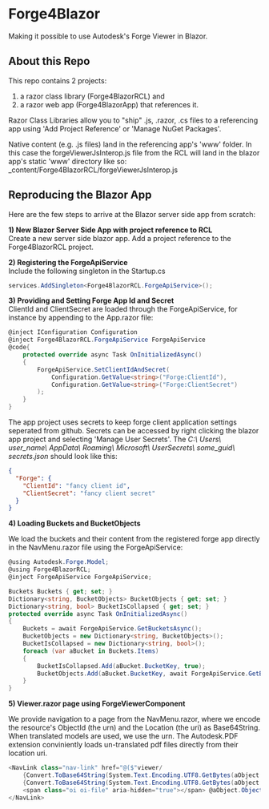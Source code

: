 # Forge4Blazor
Making it possible to use Autodesk's Forge Viewer in Blazor.

## About this Repo

This repo contains 2 projects: 
1) a razor class library (Forge4BlazorRCL) and 
2) a razor web app (Forge4BlazorApp) that references it. 

Razor Class Libraries allow you to "ship" .js, .razor, .cs files to a referencing app 
using 'Add Project Reference' or 'Manage NuGet Packages'.

Native content (e.g. .js files) land in the referencing app's 'www' folder. 
In this case the forgeViewerJsInterop.js file from the RCL will land in the blazor app's static 
'www' directory like so: _content/Forge4BlazorRCL/forgeViewerJsInterop.js

## Reproducing the Blazor App

Here are the few steps to arrive at the Blazor server side app from scratch:

**1) New Blazor Server Side App with project reference to RCL**<br>
Create a new server side blazor app. Add a project reference to the Forge4BlazorRCL project.

**2) Registering the ForgeApiService**<br>
Include the following singleton in the Startup.cs
~~~c#
services.AddSingleton<Forge4BlazorRCL.ForgeApiService>();
~~~

**3) Providing and Setting Forge App Id and Secret**<br>
ClientId and ClientSecret are loaded through the ForgeApiService, for instance by 
appending to the App.razor file:

~~~c#
@inject IConfiguration Configuration
@inject Forge4BlazorRCL.ForgeApiService ForgeApiService
@code{
    protected override async Task OnInitializedAsync()
    {
        ForgeApiService.SetClientIdAndSecret(
            Configuration.GetValue<string>("Forge:ClientId"),
            Configuration.GetValue<string>("Forge:ClientSecret")
        );
    }
}
~~~

The app project uses secrets to keep forge client application settings seperated from github. 
Secrets can be accessed by right clicking the blazor app project and selecting 'Manage User Secrets'. 
The _C:\ Users\ user_name\ AppData\ Roaming\ Microsoft\ UserSecrets\ some_guid\ secrets.json_  should look like this:

~~~json
{
  "Forge": {
    "ClientId": "fancy client id",
    "ClientSecret": "fancy client secret"
  }
}
~~~

**4) Loading Buckets and BucketObjects**

We load the buckets and their content from the registered forge app directly in the NavMenu.razor file using the ForgeApiService:

~~~c#
@using Autodesk.Forge.Model;
@using Forge4BlazorRCL;
@inject ForgeApiService ForgeApiService;

Buckets Buckets { get; set; }
Dictionary<string, BucketObjects> BucketObjects { get; set; }
Dictionary<string, bool> BucketIsCollapsed { get; set; }
protected override async Task OnInitializedAsync()
{
    Buckets = await ForgeApiService.GetBucketsAsync();
    BucketObjects = new Dictionary<string, BucketObjects>();
    BucketIsCollapsed = new Dictionary<string, bool>();
    foreach (var aBucket in Buckets.Items)
    {
        BucketIsCollapsed.Add(aBucket.BucketKey, true);
        BucketObjects.Add(aBucket.BucketKey, await ForgeApiService.GetBucketObjectsAsync(aBucket));
    }
}
~~~

**5) Viewer.razor page using ForgeViewerComponent**

We provide navigation to a page from the NavMenu.razor, where we encode the resource's ObjectId (the urn) and the Location (the uri) as Base64String.
When translated models are used, we use the urn. The Autodesk.PDF extension conviniently loads un-translated pdf files directly from their location uri.

~~~c#
<NavLink class="nav-link" href="@($"viewer/
    {Convert.ToBase64String(System.Text.Encoding.UTF8.GetBytes(aObject.ObjectId))}/
    {Convert.ToBase64String(System.Text.Encoding.UTF8.GetBytes(aObject.Location))}")">
    <span class="oi oi-file" aria-hidden="true"></span> @aObject.ObjectKey
</NavLink>
~~~